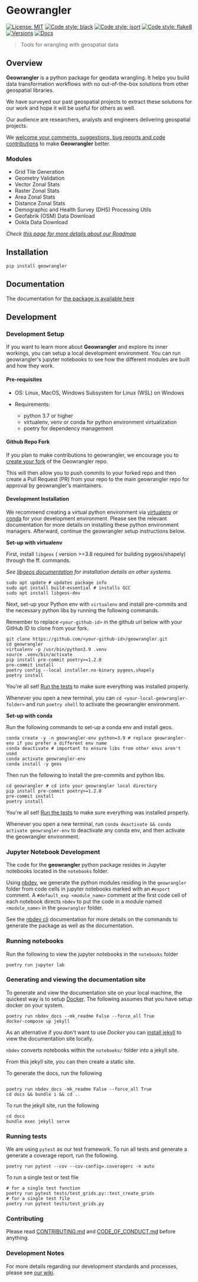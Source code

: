 # Geowrangler
[![License: MIT](https://img.shields.io/github/license/thinkingmachines/geowrangler?style=flat-square)](./LICENSE)
[![Code style: black](https://img.shields.io/badge/code-black-black?style=flat-square)](https://github.com/psf/black)
[![Code style: isort](https://img.shields.io/badge/style-isort-yellow?style=flat-square)](https://pycqa.github.io/isort/)
[![Code style: flake8](https://img.shields.io/badge/lint-flake8-orange?style=flat-square)](https://flake8.pycqa.org/en/latest/)
[![Versions](https://img.shields.io/pypi/pyversions/geowrangler.svg?style=flat-square)](https://pypi.org/project/geowrangler/)
[![Docs](https://img.shields.io/badge/docs-passing-green?style=flat-square)](https://geowrangler.thinkingmachin.es)

> Tools for wrangling with geospatial data


## Overview

**Geowrangler** is a python package for geodata wrangling. It helps you build data transformation workflows with no out-of-the-box solutions from other geospatial libraries.

We have surveyed our past geospatial projects to extract these solutions for our work and hope it will be useful for others as well.

Our audience are researchers, analysts and engineers delivering geospatial projects.

We [welcome your comments, suggestions, bug reports and code contributions](https://github.com/thinkingmachines/geowrangler/discussions) to make **Geowrangler** better. 

### Modules

* Grid Tile Generation
* Geometry Validation 
* Vector Zonal Stats 
* Raster Zonal Stats
* Area Zonal Stats 
* Distance Zonal Stats 
* Demographic and Health Survey (DHS) Processing Utils 
* Geofabrik (OSM) Data Download
* Ookla Data Download

_Check [this page for more details about our Roadmap](https://github.com/orgs/thinkingmachines/projects/17)_

## Installation

```
pip install geowrangler
```

## Documentation

The documentation for [the package is available here](https://geowrangler.thinkingmachin.es)

## Development

### Development Setup

If you want to learn more about **Geowrangler** and explore its inner workings, you can setup a local development environment. You can run geowrangler's jupyter notebooks to see how the different modules are built and how they work. 


#### Pre-requisites

* OS: Linux, MacOS, Windows Subsystem for Linux (WSL) on Windows

* Requirements:
   - python 3.7 or higher
   - virtualenv, venv or conda for python environment virtualization
   - poetry for dependency management

#### Github Repo Fork

If you plan to make contributions to geowrangler, we encourage you to
[create your fork](https://github.com/thinkingmachines/geowrangler/fork) of the Geowrangler repo. 

This will then allow you to push commits to your forked repo and 
then create a Pull Request (PR) from your repo to the main geowrangler 
repo for approval by geowrangler's maintainers.

#### Development Installation

We recommend creating a virtual python environment via [virtualenv](https://pypi.org/project/virtualenv/) or [conda](https://docs.conda.io/projects/conda/en/latest/user-guide/index.html) for your development environment. Please see the relevant documentation for more details on installing these python environment managers. Afterward, continue the geowrangler setup instructions below.


**Set-up with virtualenv**

First, install `libgeos` ( version >=3.8 required for building pygeos/shapely) through the ff. commands. 

*See [libgeos documentation](https://libgeos.org/usage/install/) for installation details on other systems.*

```
sudo apt update # updates package info
sudo apt install build-essential # installs GCC
sudo apt install libgeos-dev
```

Next, set-up your Python env with `virtualenv` and install pre-commits and the necessary python libs by running the following commands.

Remember to replace `<your-github-id>` in the github url below with your GitHub ID to clone from your fork.

```
git clone https://github.com/<your-github-id>/geowrangler.git
cd geowrangler
virtualenv -p /usr/bin/python3.9 .venv
source .venv/bin/activate
pip install pre-commit poetry>=1.2.0
pre-commit install
poetry config --local installer.no-binary pygeos,shapely
poetry install
```

You're all set! [Run the tests](#running-tests) to make sure everything was installed properly.

Whenever you open a new terminal, you can `cd <your-local-geowrangler-folder>`
and  run `poetry shell` to activate the geowrangler environment.

**Set-up with conda**

Run the following commands to set-up a conda env and install geos.

```
conda create -y -n geowrangler-env python=3.9 # replace geowrangler-env if you prefer a different env name
conda deactivate # important to ensure libs from other envs aren't used
conda activate geowrangler-env
conda install -y geos
```

Then run the following to install the pre-commits and python libs.
```
cd geowrangler # cd into your geowrangler local directory
pip install pre-commit poetry>=1.2.0
pre-commit install
poetry install
```

You're all set! [Run the tests](#running-tests) to make sure everything was installed properly.

Whenever you open a new terminal, run `conda deactivate && conda activate geowrangler-env` to deactivate any conda env, and then activate the geowrangler environment.

### Jupyter Notebook Development

The code for the **geowrangler** python package resides in Jupyter notebooks located in the `notebooks` folder.

Using [nbdev](https://nbdev.fast.ai), we generate the python modules residing in the `geowrangler` folder from code cells in jupyter notebooks marked with an `#export` comment. A `#default_exp <module_name>` comment at the first code cell of each notebook directs `nbdev` to put the code in a module named `<module_name>` in the `geowrangler` folder. 

See the [nbdev cli](https://nbdev.fast.ai/cli.html) documentation for more details on the commands to generate the package as well as the documentation.
### Running notebooks

Run the following to view the jupyter notebooks in the `notebooks` folder

```
poetry run jupyter lab
```
### Generating and viewing the documentation site

To generate and view the documentation site on your local machine, the quickest way is to setup [Docker](https://docs.docker.com/get-started/). The following assumes that you have setup docker on your system.
```
poetry run nbdev_docs --mk_readme False --force_all True
docker-compose up jekyll
```

As an alternative if you don't want to use _Docker_ you can [install jekyll](https://jekyllrb.com/docs/installation/) to view the documentation site locally.

`nbdev` converts notebooks within the `notebooks/` folder into a jekyll site.

From this jekyll site, you can then create a static site.

To generate the docs, run the following

```

poetry run nbdev_docs -mk_readme False --force_all True
cd docs && bundle i && cd ..

```

To run the jekyll site, run the following

```
cd docs
bundle exec jekyll serve
```

### Running tests

We are using `pytest` as our test framework. To run all tests and generate a generate a coverage report, run the following.

```
poetry run pytest --cov --cov-config=.coveragerc -n auto
```


To run a single test or test file

```shell
# for a single test function
poetry run pytest tests/test_grids.py::test_create_grids
# for a single test file
poetry run pytest tests/test_grids.py
```
### Contributing

Please read [CONTRIBUTING.md](https://github.com/thinkingmachines/geowrangler/blob/master/CONTRIBUTING.md) and [CODE_OF_CONDUCT.md](https://github.com/thinkingmachines/geowrangler/blob/master/CODE_OF_CONDUCT.md) before anything.

### Development Notes

For more details regarding our development standards and processes, please see [our wiki](https://github.com/thinkingmachines/geowrangler/wiki/DeveloperNotes).



